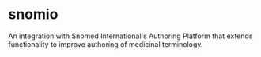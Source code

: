 # snomio
An integration with Snomed International's Authoring Platform that extends functionality to improve authoring of medicinal terminology.
